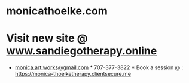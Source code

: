 # monicathoelke.com
# Visit new site @ www.sandiegotherapy.online 

* monica.art.works@gmail.com * 707-377-3822 * Book a session @ : https://monica-thoelketherapy.clientsecure.me

